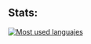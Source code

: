 
## Stats:


[![Most used languajes](https://github-readme-stats.vercel.app/api/top-langs/?username=brandddd&layout=compact)](https://github.com/anuraghazra/github-readme-stats)
